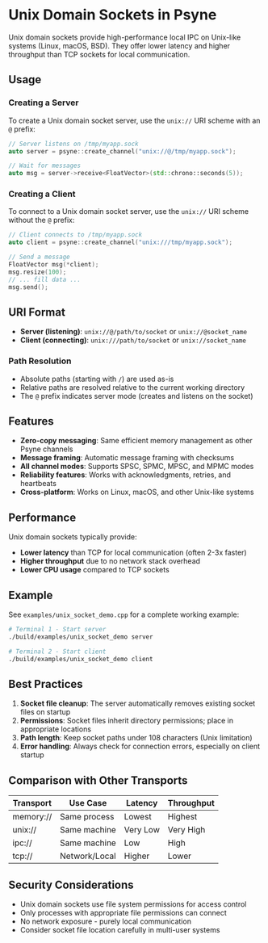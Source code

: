 # Unix Domain Sockets in Psyne

Unix domain sockets provide high-performance local IPC on Unix-like systems (Linux, macOS, BSD). They offer lower latency and higher throughput than TCP sockets for local communication.

## Usage

### Creating a Server

To create a Unix domain socket server, use the `unix://` URI scheme with an `@` prefix:

```cpp
// Server listens on /tmp/myapp.sock
auto server = psyne::create_channel("unix://@/tmp/myapp.sock");

// Wait for messages
auto msg = server->receive<FloatVector>(std::chrono::seconds(5));
```

### Creating a Client

To connect to a Unix domain socket server, use the `unix://` URI scheme without the `@` prefix:

```cpp
// Client connects to /tmp/myapp.sock
auto client = psyne::create_channel("unix:///tmp/myapp.sock");

// Send a message
FloatVector msg(*client);
msg.resize(100);
// ... fill data ...
msg.send();
```

## URI Format

- **Server (listening)**: `unix://@/path/to/socket` or `unix://@socket_name`
- **Client (connecting)**: `unix:///path/to/socket` or `unix://socket_name`

### Path Resolution

- Absolute paths (starting with `/`) are used as-is
- Relative paths are resolved relative to the current working directory
- The `@` prefix indicates server mode (creates and listens on the socket)

## Features

- **Zero-copy messaging**: Same efficient memory management as other Psyne channels
- **Message framing**: Automatic message framing with checksums
- **All channel modes**: Supports SPSC, SPMC, MPSC, and MPMC modes
- **Reliability features**: Works with acknowledgments, retries, and heartbeats
- **Cross-platform**: Works on Linux, macOS, and other Unix-like systems

## Performance

Unix domain sockets typically provide:
- **Lower latency** than TCP for local communication (often 2-3x faster)
- **Higher throughput** due to no network stack overhead
- **Lower CPU usage** compared to TCP sockets

## Example

See `examples/unix_socket_demo.cpp` for a complete working example:

```bash
# Terminal 1 - Start server
./build/examples/unix_socket_demo server

# Terminal 2 - Start client
./build/examples/unix_socket_demo client
```

## Best Practices

1. **Socket file cleanup**: The server automatically removes existing socket files on startup
2. **Permissions**: Socket files inherit directory permissions; place in appropriate locations
3. **Path length**: Keep socket paths under 108 characters (Unix limitation)
4. **Error handling**: Always check for connection errors, especially on client startup

## Comparison with Other Transports

| Transport | Use Case | Latency | Throughput |
|-----------|----------|---------|------------|
| memory:// | Same process | Lowest | Highest |
| unix://   | Same machine | Very Low | Very High |
| ipc://    | Same machine | Low | High |
| tcp://    | Network/Local | Higher | Lower |

## Security Considerations

- Unix domain sockets use file system permissions for access control
- Only processes with appropriate file permissions can connect
- No network exposure - purely local communication
- Consider socket file location carefully in multi-user systems